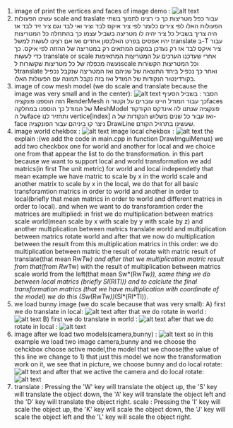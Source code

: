 1) image of print the vertices and faces of image demo : 
 ![alt text](https://github.com/HaifaGraphicsCourses/computer-graphics-2023-mohamad-arrabi-mohamad-khaleel/blob/master/Assignment1Report/vertices%20and%20faces%20image.png)
2) עשינו הפעולות scale and traslate עבור כפל מטריצות כך כי רצינו לתמוך בשתי הפעולות האלו לפי צירים כלומר לפי ציר איקס לבד וציר ואי לבד וגם ציר זיד לבד אז היה צריך בשביל כל ציר יהיה לו מטריצה בשביל עצמו כך בהתחלה כל המטריצות יהיו אפסים בפרט האלכסון אחדים ואז אם רצינו לעשות למשל translate ב-T עבור ציר איקס לבד אז רק נעדכן במקום המתאים רק במטריצה של ההזזה לפי איקס. כך כדי לעשות translate or scale אחרי שעדכנו הערכים על המטריצות המתאימות נעשה מכפלה של כל מטריצות שקשורות לscale וכל המטריצות הקשורות לtranslate ואחר כך נכפיל ביחד התוצאה של שניהם ואז המטריצה שנקבל נכפיל בקורדינטור הנקודות של המודל ואז בזה נקבל תמונה עם הפעולות האלו.
3) image of cow mesh model (we do scale and translate because the image was very small and in the center):
![alt text](https://github.com/HaifaGraphicsCourses/computer-graphics-2023-mohamad-arrabi-mohamad-khaleel/blob/master/Assignment1Report/image%20of%20cow.png)
הסבר : בשביל הסעיף הזה הוספנו פונקציה RenderMesh כך עבור המודל היינו עוברים על וקטור הfaces של המודל כך הוספנו במחלקה MeshModel פונקציה שנתנו לה אינדקס הקודקוד של הface ותחזיר לנו vertice[index] ואז עבור כל שנים משלוש הנקודות של ה-face ניצר קו ביניהם עבור הפונקציה DrawLine שעשינו בתרגיל הקודם.
4) image world chekbox : ![alt text](https://github.com/HaifaGraphicsCourses/computer-graphics-2023-mohamad-arrabi-mohamad-khaleel/blob/master/Assignment1Report/world.png)
image local chekbox : ![alt text](https://github.com/HaifaGraphicsCourses/computer-graphics-2023-mohamad-arrabi-mohamad-khaleel/blob/master/Assignment1Report/local.png)
the explain :(we add the code in main.cpp in function DrawImguiMenus) we add two checkbox one for world and another for local and we choice one from that appear the list to do the transformation.
in this part because we want to support local and world transformation we add matrics(in first The unit metric) for world and local independetly that mean example we have matric to scale by x in the world scale and another matrix to scale by x in the local, we do that for all basic transforamtion matrics in order to world and another in order to local(briefly that mean matrics in order to world and different matrics in order to local).
and when we want to do transforamtion order the matrices are multiplied:
in frist we do multiplication between matrics scale world(mean scale by x with scale by y with scale by z) and another multiplication between matrics translate world
and multiplication between matrics rotate world and after that we now do multiplication between the result from this multiplication matrics in this order: we do multiplication between matric the result of rotate with matric result of translate(that mean Rw*Tw) and after that we multiplication matric result from that(from Rw*Tw) with the result of multiplication between matrics scale world from the left(that mean Sw*(Rw*Tw)), same thing we do between local matrics (briefly Sl*(Rl*Tl))
and to calclute the final transformation matrics (that we have multiplication with coordinate of the model) we do this (Sw*(Rw*Tw))*(Sl*(Rl*Tl)).
5) we load bunny image (we do scale because that was very small): A) first we do translate in local: ![alt text](https://github.com/HaifaGraphicsCourses/computer-graphics-2023-mohamad-arrabi-mohamad-khaleel/blob/master/Assignment1Report/image%20bunny%20local%20translate.png)
after that we do rotate in world : ![alt text](https://github.com/HaifaGraphicsCourses/computer-graphics-2023-mohamad-arrabi-mohamad-khaleel/blob/master/Assignment1Report/image%20bunny%20world%20rotate.png)
B) first we do translate in world : ![alt text](https://github.com/HaifaGraphicsCourses/computer-graphics-2023-mohamad-arrabi-mohamad-khaleel/blob/master/Assignment1Report/image%20bunny%20world%20translate.png)
after that we do rotate in local : ![alt text](https://github.com/HaifaGraphicsCourses/computer-graphics-2023-mohamad-arrabi-mohamad-khaleel/blob/master/Assignment1Report/image%20bunny%20local%20rotate.png)
6) image after we load two models(camera,bunny) : ![alt text](https://github.com/HaifaGraphicsCourses/computer-graphics-2023-mohamad-arrabi-mohamad-khaleel/blob/master/Assignment1Report/choose%20active%20model.png)
so in this example we load two image camera,bunny and we choose the cehckbox choose active model,the model that we choose(the value of this line we change to 1) that just this model we now the transformation work on it, we see that in picture, we choose bunny and do local rotate: ![alt text](https://github.com/HaifaGraphicsCourses/computer-graphics-2023-mohamad-arrabi-mohamad-khaleel/blob/master/Assignment1Report/bunny%20active.png) 
and after that we active the camera and do local rotate: ![alt text](https://github.com/HaifaGraphicsCourses/computer-graphics-2023-mohamad-arrabi-mohamad-khaleel/blob/master/Assignment1Report/camera%20active.png)
7) translate : Pressing the 'W' key will translate the object up, the 'S' key will translate the object down, the 'A' key will translate the object left and the 'D' key will translate the object right. 
scale : Pressing the 'I' key will scale the object up, the 'K' key will scale the object down, the 'J' key will scale the object left and the 'L' key will scale the object right. 


